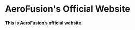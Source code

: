 # AeroFusion's Official Website

**This is [AeroFusion's](https://aerofusion.net) official website.**
